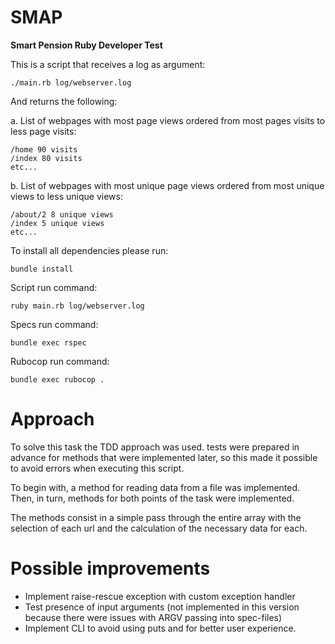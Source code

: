 # SMAP

**Smart Pension Ruby Developer Test**

This is a script that receives a log as argument:

    ./main.rb log/webserver.log

And returns the following:

a. List of webpages with most page views ordered from most pages visits to less page visits:

    /home 90 visits
    /index 80 visits
    etc...


b. List of webpages with most unique page views ordered from most unique views to less unique views:


    /about/2 8 unique views
    /index 5 unique views
    etc...


To install all dependencies please run:

    bundle install

  

Script run command:

    ruby main.rb log/webserver.log

  

Specs run command:

    bundle exec rspec

  

Rubocop run command:

    bundle exec rubocop .

  

# Approach


To solve this task the TDD approach was used. tests were prepared in advance for methods that were implemented later, so this made it possible to avoid errors when executing this script.

To begin with, a method for reading data from a file was implemented. Then, in turn, methods for both points of the task were implemented.

The methods consist in a simple pass through the entire array with the selection of each url and the calculation of the necessary data for each.

 
# Possible improvements

 - Implement raise-rescue exception with custom exception handler
 - Test presence of input arguments (not implemented in this version
   because there were issues with ARGV passing into spec-files)
 - Implement CLI to avoid using puts and for better user experience.


